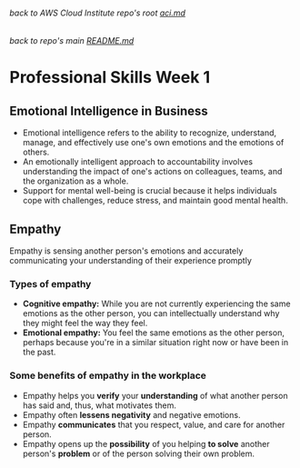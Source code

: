###### back to AWS Cloud Institute repo's root [aci.md](../aci.md)
###### back to repo's main [README.md](../../../README.md)
# Professional Skills Week 1
## Emotional Intelligence in Business
* Emotional intelligence refers to the ability to recognize, understand, manage, and effectively use one's own emotions and the emotions of others.
* An emotionally intelligent approach to accountability involves understanding the impact of one's actions on colleagues, teams, and the organization as a whole.
* Support for mental well-being is crucial because it helps individuals cope with challenges, reduce stress, and maintain good mental health.
## Empathy
Empathy is sensing another person's emotions and accurately communicating your understanding of their experience promptly
### Types of empathy
* <b>Cognitive empathy:</b> While you are not currently experiencing the same emotions as the other person, you can intellectually understand why they might feel the way they feel. 
* <b>Emotional empathy:</b> You feel the same emotions as the other person, perhaps because you're in a similar situation right now or have been in the past.
### Some benefits of empathy in the workplace
* Empathy helps you <b>verify</b> your <b>understanding</b> of what another person has said and, thus, what motivates them.
* Empathy often <b>lessens negativity</b> and negative emotions.
* Empathy <b>communicates</b> that you respect, value, and care for another person.
* Empathy opens up the <b>possibility</b> of you helping <b>to solve</b> another person's <b>problem</b> or of the person solving their own problem.
